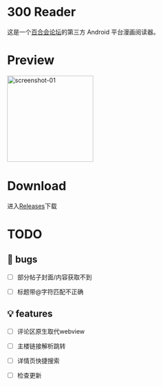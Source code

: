 # 300 Reader

这是一个[百合会论坛](https://bbs.yamibo.com/)的第三方 Android 平台漫画阅读器。

# Preview

<img src="./docs/yamibo_manga_reader-preview.gif" alt="screenshot-01" style="width: 200px;">

# Download

进入[Releases](https://github.com/duck123ducker/yamibo_manga_reader/releases)下载

# TODO

## 🐞 bugs

- [ ]  部分帖子封面/内容获取不到
      
- [ ]  标题带@字符匹配不正确

## 💡 features

- [ ]  评论区原生取代webview

- [ ]  主楼链接解析跳转

- [ ]  详情页快捷搜索

- [ ]  检查更新
